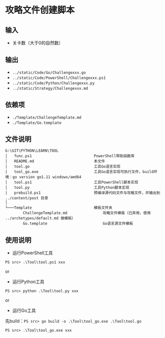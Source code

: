 # 攻略文件创建脚本

## 输入

* 关卡数（大于0的自然数）

## 输出

* `../static/Code/Go/Challengexxx.go`
* `../static/Code/PowerShell/Challengexxx.ps1`
* `../static/Code/Python/Challengexxx.py`
* `../static/Strategy/Challengexxx.md`

## 依赖项

* `./Template/ChallengeTemplate.md`
* `./Template/Go.template`

## 文件说明

```
G:\GIT\PYTHON\LEARN\TOOL
│   func.ps1                            PowerShell帮助函数库
│   README.md                           本文件
│   tool.go                             工具Go语言实现
|   tool_go.exe                         工具Go语言实现可执行文件，build环境：go version go1.11 windows/amd64
│   tool.ps1                            工具PowerShell脚本实现
│   tool.py                             工具Python脚本实现
|   prebuild.ps1                        预编译源代码文件与攻略文件，并输出到 ../content/post 目录
│
└───Template                            模板文件夹
        ChallengeTemplate.md                攻略文件模板（已弃用，使用 ../archetypes/default.md 做模板）
        Go.template                         Go语言源文件模板
```

## 使用说明

* 运行PowerShell工具

`PS src> .\Tool\tool.ps1 xxx`

or

* 运行Python工具

`PS src> python .\Tool\tool.py xxx`

or

* 运行Go工具

先build：`PS src> go build -o .\Tool\tool_go.exe .\Tool\tool.go`

`PS src> .\Tool\tool_go.exe xxx`
